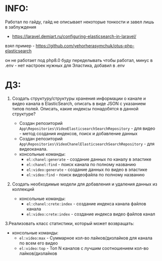 # INFO:

Работал по гайду, гайд не описывает некоторые тонкости и завел лишь в заблуждения 
- https://laravel.demiart.ru/configuring-elasticsearch-in-laravel/

взял пример - https://github.com/yehorherasymchuk/otus-php-elasticsearch

он не работает под php8.0 буду переделывать чтобы работал, 
минус в .env - нет настроек нужных для Эластика, добавил в .env

# ДЗ:

1. Создать структуру/структуры хранения информации о канале и видео канала в ElasticSearch, 
   описать в виде JSON с указанием типов полей. Описать, какие индексы понадобятся в данной структуре?
    - Создан репозиторий `App\Repositories\VideoElasticsearchSearchRepository` - для видео - метод создания индексов, поиск и добавление данных
    - Создан репозиторий `App\Repositories\VideoChanelElasticsearchSearchRepository` - для видеоканала.
    - консольные команды:
      - `el:chanel:generate` - создание данных по каналу в эластике
      - `el:chanel:find` - поиск канала по полному названию
      - `el:video:generate` - создание данных по видео в эластике
      - `el:video:find` - поиск видеофайла по полному названию
     
2. Создать необходимые модели для добавления и удаления данных из коллекций
    - консольные команды:
        - `el:chanel:crete:index` - создание индекса канала файлов канала
        - `el:video:crete:index` - создание индекса видео файлов канал

3.Реализовать класс статистики, который может возвращать:
  - консольные команды:
      - `el:video:max` - Суммарное кол-во лайков/дизлайков для канала по всем его видео
      - `el:video:top` - Топ N каналов с лучшим соотношением кол-во лайков/дизлайков
